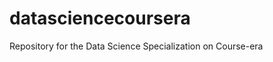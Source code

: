 datasciencecoursera
===================

Repository for the Data Science Specialization on Course-era

